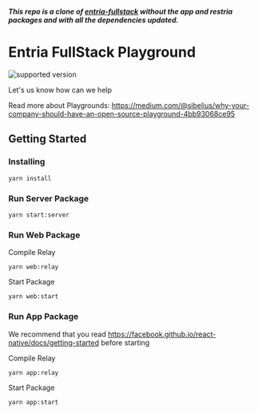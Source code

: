 ***This repo is a clone of [entria-fullstack](https://github.com/entria/entria-fullstack) without the app and restria packages and with all the dependencies updated.***

# Entria FullStack Playground
![supported version](https://badgen.net/badge/node/lts/green)

Let's us know how can we help

Read more about Playgrounds: https://medium.com/@sibelius/why-your-company-should-have-an-open-source-playground-4bb93068ce95

## Getting Started

### Installing
```
yarn install
```

### Run Server Package
```
yarn start:server
```

### Run Web Package
Compile Relay
```
yarn web:relay
```

Start Package
```
yarn web:start
```

### Run App Package
We recommend that you read https://facebook.github.io/react-native/docs/getting-started before starting

Compile Relay
```
yarn app:relay
```

Start Package
```
yarn app:start
```
